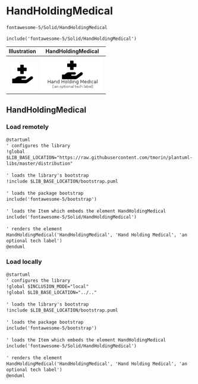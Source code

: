 # HandHoldingMedical


```text
fontawesome-5/Solid/HandHoldingMedical
```

```text
include('fontawesome-5/Solid/HandHoldingMedical')
```



| Illustration | HandHoldingMedical |
| :---: | :---: |
| ![illustration for Illustration](../../fontawesome-5/Solid/HandHoldingMedical.png) | ![illustration for HandHoldingMedical](../../fontawesome-5/Solid/HandHoldingMedical.Local.png) |




## HandHoldingMedical

### Load remotely
```plantuml
@startuml
' configures the library
!global $LIB_BASE_LOCATION="https://raw.githubusercontent.com/tmorin/plantuml-libs/master/distribution"

' loads the library's bootstrap
!include $LIB_BASE_LOCATION/bootstrap.puml

' loads the package bootstrap
include('fontawesome-5/bootstrap')

' loads the Item which embeds the element HandHoldingMedical
include('fontawesome-5/Solid/HandHoldingMedical')

' renders the element
HandHoldingMedical('HandHoldingMedical', 'Hand Holding Medical', 'an optional tech label')
@enduml
```

### Load locally
```plantuml
@startuml
' configures the library
!global $INCLUSION_MODE="local"
!global $LIB_BASE_LOCATION="../.."

' loads the library's bootstrap
!include $LIB_BASE_LOCATION/bootstrap.puml

' loads the package bootstrap
include('fontawesome-5/bootstrap')

' loads the Item which embeds the element HandHoldingMedical
include('fontawesome-5/Solid/HandHoldingMedical')

' renders the element
HandHoldingMedical('HandHoldingMedical', 'Hand Holding Medical', 'an optional tech label')
@enduml
```


